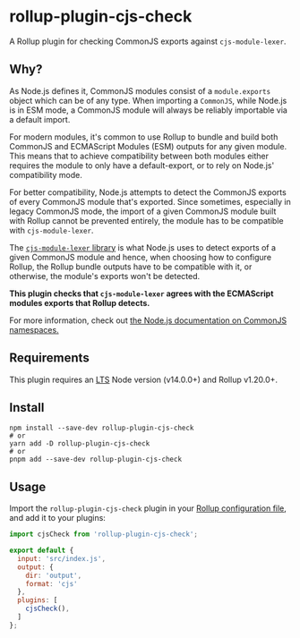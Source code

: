 # rollup-plugin-cjs-check

A Rollup plugin for checking CommonJS exports against `cjs-module-lexer`.

## Why?

As Node.js defines it, CommonJS modules consist of a `module.exports` object which can be of any type.
When importing a `CommonJS`, while Node.js is in ESM mode, a CommonJS module will always be reliably
importable via a default import.

For modern modules, it's common to use Rollup to bundle and build both CommonJS and ECMAScript Modules (ESM)
outputs for any given module. This means that to achieve compatibility between both modules either requires
the module to only have a default-export, or to rely on Node.js' compatibility mode.

For better compatibility, Node.js attempts to detect the CommonJS exports of every CommonJS module that's
exported. Since sometimes, especially in legacy CommonJS mode, the import of a given CommonJS module built with
Rollup cannot be prevented entirely, the module has to be compatible with `cjs-module-lexer`.

The [`cjs-module-lexer` library](https://github.com/nodejs/cjs-module-lexer) is what Node.js uses to detect
exports of a given CommonJS module and hence, when choosing how to configure Rollup, the Rollup bundle outputs
have to be compatible with it, or otherwise, the module's exports won't be detected.

**This plugin checks that `cjs-module-lexer` agrees with the ECMAScript modules exports that Rollup detects.**

For more information, check out [the Node.js documentation on CommonJS namespaces.](https://nodejs.org/api/esm.html#commonjs-namespaces)

## Requirements

This plugin requires an [LTS](https://github.com/nodejs/Release) Node version (v14.0.0+) and Rollup v1.20.0+.

## Install

```console
npm install --save-dev rollup-plugin-cjs-check
# or
yarn add -D rollup-plugin-cjs-check
# or
pnpm add --save-dev rollup-plugin-cjs-check
```

## Usage

Import the `rollup-plugin-cjs-check` plugin in your [Rollup configuration file](https://www.rollupjs.org/guide/en/#configuration-files),
and add it to your plugins:

```js
import cjsCheck from 'rollup-plugin-cjs-check';

export default {
  input: 'src/index.js',
  output: {
    dir: 'output',
    format: 'cjs'
  },
  plugins: [
    cjsCheck(),
  ]
};
```
